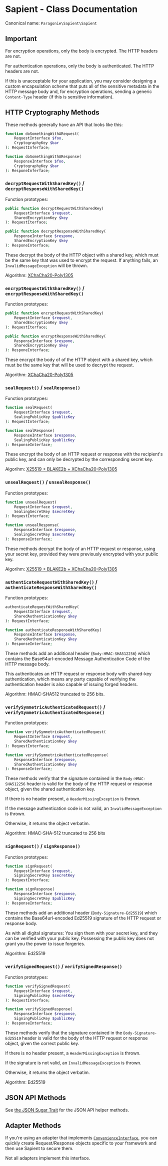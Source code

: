# Sapient - Class Documentation

Canonical name: `Paragonie\Sapient\Sapient`

## Important

For encryption operations, only the body is encrypted. The HTTP headers are not.

For authentication operations, only the body is authenticated. The HTTP headers
are not.

If this is unacceptable for your application, you may consider designing a custom
encapsulation scheme that puts all of the sensitive metadata in the HTTP message
body and, for encryption operations, sending a generic `Content-Type` header (if
this is sensitive information).

## HTTP Cryptography Methods

These methods generally have an API that looks like this:

```php
function doSomethingWithARequest(
    RequestInterface $foo,
    CryptographyKey $bar
): RequestInferface;

function doSomethingWithAResponse(
    ResponseInterface $foo,
    CryptographyKey $bar
): ResponeInferface;
```

### `decryptRequestWithSharedKey()` / `decryptResponseWithSharedKey()` 

Function prototypes:

```php
public function decryptRequestWithSharedKey(
    RequestInterface $request,
    SharedEncryptionKey $key
): RequestIterface;

public function decryptResponseWithSharedKey(
    ResponseInterface $respone,
    SharedEncryptionKey $key
): ResponeInterface;
```

These decrypt the body of the HTTP object with a shared key, which must be
the same key that was used to encrypt the request. If anything fails, an
`InvalidMessageException` will be thrown.

Algorithm: [XChaCha20-Poly1305](Simple.md#shared-key-encryption)

### `encryptRequestWithSharedKey()` / `encryptResponseWithSharedKey()` 

Function prototypes:

```php
public function encryptRequestWithSharedKey(
    RequestInterface $request,
    SharedEncryptionKey $key
): RequestIterface;

public function encryptResponseWithSharedKey(
    ResponseInterface $respone,
    SharedEncryptionKey $key
): ResponeInterface;
```

These encrypt the body of of the HTTP object with a shared key, which must be
the same key that will be used to decrypt the request.

Algorithm: [XChaCha20-Poly1305](Simple.md#shared-key-encryption)

### `sealRequest()` / `sealResponse()`

Function prototypes:

```php
function sealRequest(
    RequestInterface $request,
    SealingPublicKey $publicKey
): RequestInterface;

function sealResponse(
    ResponseInterface $response,
    SealingPublicKey $publicKey
): ResponseInterface;
```

These encrypt the body of an HTTP request or response with the recipient's
public key, and can only be decrypted by the corresponding secret key.

Algorihm: [X25519 + BLAKE2b + XChaCha20-Poly1305](Simple.md#public-key-encryption)

### `unsealRequest()` / `unsealResponse()`

Function prototypes:

```php
function unsealRequest(
    RequestInterface $request,
    SealingSecretKey $secretKey
): RequestInterface;

function unsealResponse(
    ResponseInterface $response,
    SealingSecretKey $secretKey
): ResponseInterface;
```

These methods decrypt the body of an HTTP request or response, using your secret
key, provided they were previously encrypted with your public key.

Algorihm: [X25519 + BLAKE2b + XChaCha20-Poly1305](Simple.md#public-key-encryption)

### `authenticateRequestWithSharedKey()` / `authenticateResponseWithSharedKey()` 

Function prototypes:

```php
authenticateRequestWithSharedKey(
    RequestInterface $request,
    SharedAuthenticationKey $key
): RequestInterface;

function authenticateResponseWithSharedKey(
    ResponseInterface $response,
    SharedAuthenticationKey $key
): ResponseInterface;
```

These methods add an additional header (`Body-HMAC-SHA512256`) which contains the
Base64url-encoded Message Authentication Code of the HTTP message body.

This authenticates an HTTP request or response body with shared-key authentication,
which means any party capable of verifying the authentication header is also capable
of issuing forged headers.

Algorithm: HMAC-SHA512 truncated to 256 bits.

### `verifySymmetricAuthenticatedRequest()` / `verifySymmetricAuthenticatedResponse()`

Function prototypes:

```php
function verifySymmetricAuthenticatedRequest(
    RequestInterface $request,
    SharedAuthenticationKey $key
): RequestInterface;

function verifySymmetricAuthenticatedResponse(
    ResponseInterface $response,
    SharedAuthenticationKey $key
): ResponseInterface;
```

These methods verify that the signature contained in the `Body-HMAC-SHA512256` header
is valid for the body of the HTTP request or response object, given the shared
authentication key.

If there is no header present, a `HeaderMissingException` is thrown.

If the message authentication code is not valid, an `InvalidMessageException` is thrown.

Otherwise, it returns the object verbatim.

Algorithm: HMAC-SHA-512 truncated to 256 bits

### `signRequest()` / `signResponse()`

Function prototypes:

```php
function signRequest(
    RequestInterface $request,
    SigningSecretKey $secretKey
): RequestInterface;

function signResponse(
    ResponseInterface $response,
    SigningSecretKey $publicKey
): ResponseInterface;
```

These methods add an additional header (`Body-Signature-Ed25519`) which contains the
Base64url-encoded Ed25519 signature of the HTTP request or response body.

As with all digital signatures: You sign them with your secret key, and they can be
verified with your public key. Possessing the public key does not grant you the power
to issue forgeries.

Algorithm: Ed25519

### `verifySignedRequest()` / `verifySignedResponse()`

Function prototypes:

```php
function verifySignedRequest(
    RequestInterface $request,
    SigningPublicKey $secretKey
): RequestInterface;

function verifySignedResponse(
    ResponseInterface $response,
    SigningPublicKey $publicKey
): ResponseInterface;
```

These methods verify that the signature contained in the `Body-Signature-Ed25519` header
is valid for the body of the HTTP request or response object, given the correct public key.

If there is no header present, a `HeaderMissingException` is thrown.

If the signature is not valid, an `InvalidMessageException` is thrown.

Otherwise, it returns the object verbatim.

Algorithm: Ed25519

## JSON API Methods

See [the JSON Sugar Trait](Traits/JsonSugar.md) for the JSON API helper methods.

## Adapter Methods

If you're using an adapter that implements [`ConvenienceInterface`](Adapter/ConvenienceInterface.md),
you can quickly create Request/Response objects specific to your framework and then use Sapient to
secure them.

Not all adapters implement this interface.
